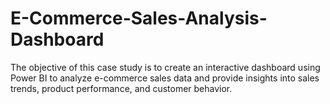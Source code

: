 # E-Commerce-Sales-Analysis-Dashboard
The objective of this case study is to create an interactive dashboard using Power BI to analyze e-commerce sales data and provide insights into sales trends, product performance, and customer behavior.
